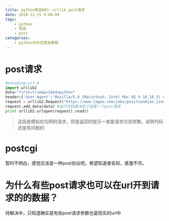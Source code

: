 ```yaml
---
title: python爬虫003：urllib post请求
date: 2018-12-15 9:00:00
tags:
	- python
	- 爬虫
	- post
categories:
	- python分布式爬虫教程
---
```

# post请求

```python
#encoding:utf-8
import urllib2
data="first=true&p=1&kd=python"
header={'User-Agent':'Mozilla/5.0 (Macintosh; Intel Mac OS X 10_10_5) AppleWebKit/537.36 (KHTML, like Gecko) Chrome/70.0.3538.102 Safari/537.36'}
request = urllib2.Request("https://www.lagou.com/jobs/positionAjax.json",headers=header)
request.add_data(data) #这行代码就决定了这是一个post请求
print urllib2.urlopen(request).read()
```
> 这段是模拟拉勾网的请求，但是返回的提示一直是请求过去频繁。说明代码还是有问题的

# postcgi
暂时不明白，感觉应该是一种post协议吧。希望知道者告知，感激不尽。
# 为什么有些post请求也可以在url开到请求的的数据？
待解决中，只知道确实是有些post请求参数也是现实的url中